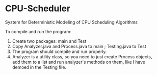 # CPU-Scheduler
System for Deterministic Modeling of CPU Scheduling Algorithms

To compile and run the program:
1. Create two packages: main and Test
2. Copy Analyzer.java and Process.java to main ; Testing.java to Test
3. The program should compile and run properly.
4. Analyzer is a utility class, so you need to just create Process objects, add them to a list and run analyzer's methods on them, 
like I have demoed in the Testing file.
